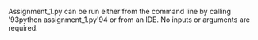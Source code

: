 Assignment_1.py can be run either from the command line by calling \'93python assignment_1.py\'94 or from an IDE. No inputs or arguments are required.




